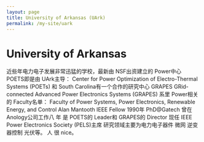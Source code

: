 ```yaml
---
layout: page
title: University of Arkansas (UArk)
permalink: /my-site/uark
---
```

# University of Arkansas

近些年电力电子发展非常迅猛的学校，最新由
NSF出资建立的 Power中心 POETS即是由 UArk主导：
Center for Power Optimization of Electro-Thermal Systems (POETs)
和
South Carolina有一个合作的研究中心 GRAPES GRid-connected Advanced Power Electronics Systems (GRAPES)
系里
Power相关的 Faculty名单：
Faculty of Power Systems, Power Electronics, Renewable Energy, and Control
Alan Mantooth IEEE Fellow 1990年 PhD@Gatech 曾在 Anology公司工作八
年 是 POETS的 Leader和 GRAPES的 Director 现任 IEEE Power Electronics Society (PELS)主席 研究领域主要为电力电子器件 微网 逆变器控制 光伏等。
人 很 nice。

